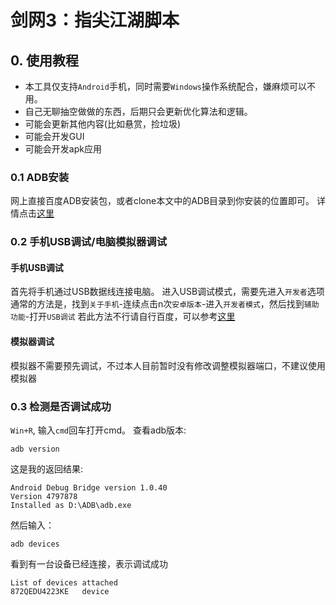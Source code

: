 # 剑网3：指尖江湖脚本
## 0. 使用教程
* 本工具仅支持`Android`手机，同时需要`Windows`操作系统配合，嫌麻烦可以不用。
* 自己无聊抽空做做的东西，后期只会更新优化算法和逻辑。
* 可能会更新其他内容(比如悬赏，捡垃圾)
* 可能会开发GUI
* 可能会开发apk应用
### 0.1 ADB安装
网上直接百度ADB安装包，或者clone本文中的ADB目录到你安装的位置即可。
详情点击[这里](https://jingyan.baidu.com/article/22fe7cedf67e353002617f25.html)
### 0.2 手机USB调试/电脑模拟器调试
#### 手机USB调试
首先将手机通过USB数据线连接电脑。
进入USB调试模式，需要先进入`开发者`选项
通常的方法是，找到`关于手机`-连续点击n次`安卓版本`-进入`开发者模式`，然后找到`辅助功能`-打开`USB调试`
若此方法不行请自行百度，可以参考[这里](https://jingyan.baidu.com/article/0aa22375ea166dc8cd0d6433.html)
#### 模拟器调试
模拟器不需要预先调试，不过本人目前暂时没有修改调整模拟器端口，不建议使用模拟器
### 0.3 检测是否调试成功
`Win+R`, 输入`cmd`回车打开cmd。
查看adb版本:
```
adb version
```
这是我的返回结果:
```
Android Debug Bridge version 1.0.40
Version 4797878
Installed as D:\ADB\adb.exe
```
然后输入：
```
adb devices
```
看到有一台设备已经连接，表示调试成功
```
List of devices attached
872QEDU4223KE   device
```

